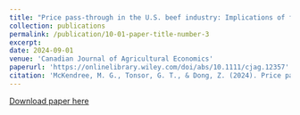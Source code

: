 ```yaml
---
title: "Price pass-through in the U.S. beef industry: Implications of feedlot capacity utilization"
collection: publications
permalink: /publication/10-01-paper-title-number-3
excerpt:
date: 2024-09-01
venue: 'Canadian Journal of Agricultural Economics'
paperurl: 'https://onlinelibrary.wiley.com/doi/abs/10.1111/cjag.12357'
citation: 'McKendree, M. G., Tonsor, G. T., & Dong, Z. (2024). Price pass‐through in the US beef industry: Implications of feedlot capacity utilization. Canadian Journal of Agricultural Economics, 72(3), 365-387.'
---
```


[Download paper here](http://zekuan-dong.github.io/files/paper2.pdf)
